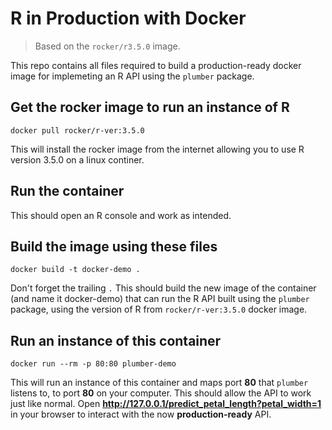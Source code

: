 # R in Production with Docker

> Based on the `rocker/r3.5.0` image.

This repo contains all files required to build a production-ready docker image for implemeting an R API using the `plumber` package.

## Get the rocker image to run an instance of R

```
docker pull rocker/r-ver:3.5.0
```

This will install the rocker image from the internet allowing you to use R version 3.5.0 on a linux continer.

## Run the container

This should open an R console and work as intended.

## Build the image using these files

```
docker build -t docker-demo .
```

Don't forget the trailing `.`
This should build the new image of the container (and name it docker-demo) that can run the R API built using the `plumber` package, using the version of R from `rocker/r-ver:3.5.0` docker image.

## Run an instance of this container

```
docker run --rm -p 80:80 plumber-demo
```

This will run an instance of this container and maps port **80** that `plumber` listens to, to port **80** on your computer.
This should allow the API to work just like normal. Open **http://127.0.0.1/predict_petal_length?petal_width=1** in your browser to interact with the now **production-ready** API.
